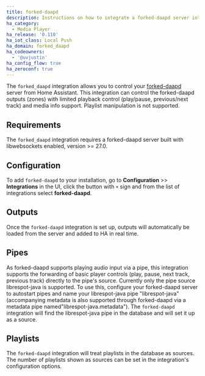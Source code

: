 ```yaml
---
title: forked-daapd
description: Instructions on how to integrate a forked-daapd server into Home Assistant.
ha_category:
  - Media Player
ha_release: '0.110'
ha_iot_class: Local Push
ha_domain: forked_daapd
ha_codeowners:
  - '@uvjustin'
ha_config_flow: true
ha_zeroconf: true
---
```


The `forked_daapd` integration allows you to control your [forked-daapd](http://ejurgensen.github.io/forked-daapd/) server from Home Assistant. This integration can control the forked-daapd outputs (zones) with limited playback control (play/pause, previous/next track) and media info support. Playlist manipulation is not supported.

## Requirements

The `forked_daapd` integration requires a forked-daapd server built with libwebsockets enabled, version >= 27.0.

## Configuration

To add `forked-daapd` to your installation, go to **Configuration** >> **Integrations** in the UI, click the button with `+` sign and from the list of integrations select **forked-daapd**.

## Outputs

Once the `forked-daapd` integration is set up, outputs will automatically be loaded from the server and added to HA in real time.

## Pipes

As forked-daapd supports playing audio input via a pipe, this integration supports the forwarding of basic player controls (play, pause, next track, previous track) directly to the pipe's source. Currently only the pipe source librespot-java is supported. To use this, configure your forked-daapd server to autostart pipes and name your librespot-java pipe "librespot-java" (accompanying metadata is also supported through forked-daapd via a metadata pipe named"librespot-java.metadata"). The `forked-daapd` integration will find the librespot-java pipe in the database and will set it up as a source.

## Playlists

The `forked-daapd` integration will treat playlists in the database as sources. The number of playlists shown as sources can be set in the integration's configuration options.
